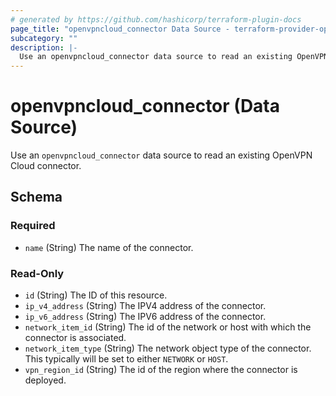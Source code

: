 ```yaml
---
# generated by https://github.com/hashicorp/terraform-plugin-docs
page_title: "openvpncloud_connector Data Source - terraform-provider-openvpncloud"
subcategory: ""
description: |-
  Use an openvpncloud_connector data source to read an existing OpenVPN Cloud connector.
---
```


# openvpncloud_connector (Data Source)

Use an `openvpncloud_connector` data source to read an existing OpenVPN Cloud connector.



<!-- schema generated by tfplugindocs -->
## Schema

### Required

- `name` (String) The name of the connector.

### Read-Only

- `id` (String) The ID of this resource.
- `ip_v4_address` (String) The IPV4 address of the connector.
- `ip_v6_address` (String) The IPV6 address of the connector.
- `network_item_id` (String) The id of the network or host with which the connector is associated.
- `network_item_type` (String) The network object type of the connector. This typically will be set to either `NETWORK` or `HOST`.
- `vpn_region_id` (String) The id of the region where the connector is deployed.


